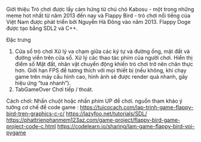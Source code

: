 Giới thiệu
Trò chơi được lấy cảm hứng từ chú chó Kabosu - một trong những meme hot nhất từ năm 2013 đến nay và Flappy Bird - trò chơi nổi tiếng của Việt Nam được phát triển bởi Nguyễn Hà Đông vào năm 2013.
Flappy Doge được tạo bằng SDL2 và C++.
 

Đặc trưng
1. Cửa sổ trò chơi 
Xử lý va chạm giữa các ký tự và đường ống, mặt đất và đường viền trên cửa sổ.
Xử lý các thao tác phím của người chơi.
Hiển thị điểm số
Mặt đất, nhân vật chuyển động khiến trò chơi trở nên chân thực hơn.
Giới hạn FPS để tương thích với mọi thiết bị (nếu không, khi chạy game trên máy cấu hình cao, hình ảnh sẽ được render quá nhanh, gây hiệu ứng “tua nhanh”).
2. TabGameOver
Chơi tiếp / thoát.

Cách chơi: 
Nhấn chuột hoặc nhấn phím UP để chơi.
nguồn tham khảo ý tưởng cơ chế để code game :
https://tuicocach.com/lap-trinh-game-flappy-bird-tren-graphics-c-c/
https://lazyfoo.net/tutorials/SDL/
https://phattrienphanmem123az.com/game-project/flappy-bird-game-project-code-c.html
https://codelearn.io/sharing/lam-game-flappy-bird-voi-pygame



